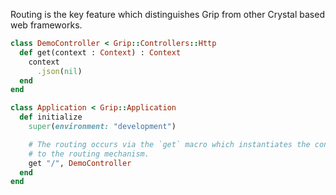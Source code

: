 Routing is the key feature which distinguishes Grip from other Crystal based web frameworks.

```ruby
class DemoController < Grip::Controllers::Http
  def get(context : Context) : Context
    context
      .json(nil)
  end
end

class Application < Grip::Application
  def initialize
    super(environment: "development")

    # The routing occurs via the `get` macro which instantiates the controller class and assigns a route
    # to the routing mechanism.
    get "/", DemoController
  end
end
```
